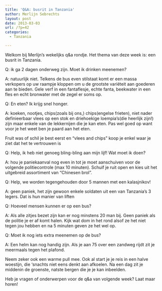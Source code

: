 ```yaml
---
title: 'Q&A: busrit in Tanzania'
author: Merlijn Sebrechts
layout: post
date: 2013-03-03
url: /?p=42
categories:
  - Tanzania

---
```

Welkom bij Merlijn&#8217;s wekelijks q&a rondje. Het thema van deze week is: een busrit in Tanzania.

Q: ik ga 2 dagen onderweg zijn. Moet ik drinken meenemen?
  
A: natuurlijk niet. Telkens de bus even stilstaat komt er een massa verkopers op uw raampje kloppen om u de grootste variëteit aan goederen aan te bieden. Gele verf in een fantaflesje, echte fanta, beekwater in een fles en echt bronwater met de zegel er soms op.

Q: En eten? Ik krijg snel honger.
  
A: koeken, nootjes, chips(zoals bij ons,) chips(engelse frieten), niet nader definieerbaar vlees op een stok en driehoekige loempia&#8217;s(die heerlijk zijn!) zijn maar enkele van de lekkernijen die je kan eten. Pas wel goed op want voor je het weet ben je paard aan het eten.
  
Fruit was of schil je best eerst en &#8220;vlees and chips&#8221; koop je enkel waar je ziet dat het te vertrouwen is

Q: Help, ik heb niet genoeg bling-bling aan mijn lijf! Wat moet ik doen?
  
A: hou je paniekaanval nog even in tot je moet aanschuiven voor de volgende politiecontrole (max 10 minuten). Schuif je ruit open en kies uit het uitgebreid assortiment van &#8220;Chinesen brol&#8221;.

Q: Help, we worden tegengehouden door 5 mannen met een kalasjnikov!
  
A: geen paniek, het zijn gewoon enkele soldaten uit een van Tanzania&#8217;s 3 legers. Dat is hun manier van liften

Q: Hoeveel mensen kunnen er op een bus?
  
A: Als alle zitjes bezet zijn kan er nog minstens 20 man bij. Geen paniek als de politie je er af komt halen. Kijk wat dom in het rond alsof ze het niet tegen jou hebben en na 5 minuten geven ze het wel op.

Q: Moet ik nog iets extra meenemen op de bus?
  
A: Een helm kan nog handig zijn. Als je aan 75 over een zandweg rijdt zit je meermaals tegen het plafond.
  
Neem zeker ook een warme pull mee. Ook al start je je reis in een halve woestijn, die &#8216;snachts niet eens denkt aan afkoelen. Na een dag zit je middenin de groenste, natste bergen die je je kan inbeelden.

Heb je vragen of onderwerpen voor de q&a van volgende week? Laat maar horen!